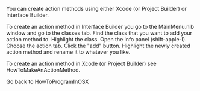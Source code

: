 

You can create action methods using either Xcode (or Project Builder) or Interface Builder.

To create an action method in Interface Builder you go to the MainMenu.nib window and go to the classes tab.  Find the class that you want to add your action method to.  Highlight the class.  Open the info panel (shift-apple-I).  Choose the action tab.  Click the "add" button.  Highlight the newly created action method and rename it to whatever you like.

To create an action method in Xcode (or Project Builder) see HowToMakeAnActionMethod.

Go back to HowToProgramInOSX
